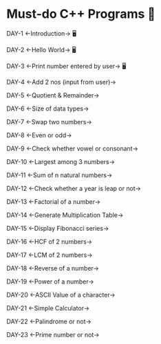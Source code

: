 # Must-do C++ Programs 🚀


DAY-1
<-Introduction-> 🖥️

DAY-2
<-Hello World-> 🖥️

DAY-3
<-Print number entered by user-> 🖥️

DAY-4
<-Add 2 nos (input from user)->

DAY-5
<-Quotient & Remainder->

DAY-6
<-Size of data types->

DAY-7
<-Swap two numbers->

DAY-8
<-Even or odd->

DAY-9
<-Check whether vowel or consonant->

DAY-10
<-Largest among 3 numbers->

DAY-11
<-Sum of n natural numbers->

DAY-12
<-Check whether a year is leap or not->

DAY-13
<-Factorial of a number->

DAY-14
<-Generate Multiplication Table->

DAY-15
<-Display Fibonacci series->

DAY-16
<-HCF of 2 numbers->

DAY-17
<-LCM of 2 numbers->

DAY-18
<-Reverse of a number->

DAY-19
<-Power of a number->

DAY-20
<-ASCII Value of a character->

DAY-21
<-Simple Calculator->

DAY-22
<-Palindrome or not->

DAY-23
<-Prime number or not->



